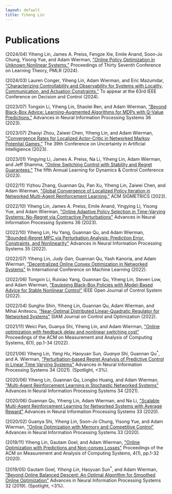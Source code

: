 ```yaml
---
layout: default
title: Yiheng Lin
---
```


# Publications

(2024/04) Yiheng Lin, James A. Preiss, Fengze Xie, Emile Anand, Soon-Jo Chung, Yisong Yue, and Adam Wierman, ["Online Policy Optimization in Unknown Nonlinear Systems."](https://arxiv.org/abs/2404.13009) Proceedings of Thirty Seventh Conference on Learning Theory, PMLR (2024).

(2024/03) Lauren Conger, Yiheng Lin, Adam Wierman, and Eric Mazumdar, ["Characterizing Controllability and Observability for Systems with Locality, Communication, and Actuation Constraints."](https://arxiv.org/abs/2403.18956) To appear at the 63rd IEEE Conference on Decision and Control (2024).

(2023/07) Tongxin Li, Yiheng Lin, Shaolei Ren, and Adam Wierman, ["Beyond Black-Box Advice: Learning-Augmented Algorithms for MDPs with Q-Value Predictions."](https://arxiv.org/abs/2307.10524) Advances in Neural Information Processing Systems 36 (2023).

(2023/07) Zhaoyi Zhou, Zaiwei Chen, Yiheng Lin, and Adam Wierman, ["Convergence Rates for Localized Actor-Critic in Networked Markov Potential Games."](https://arxiv.org/abs/2303.04865) The 39th Conference on Uncertainty in Artificial Intelligience (2023).

(2023/01) Yingying Li, James A. Preiss, Na Li, Yiheng Lin, Adam Wierman, and Jeff Shamma, ["Online Switching Control with Stability and Regret Guarantees."](https://arxiv.org/abs/2301.08445) The fifth Annual Learning for Dynamics \& Control Conference (2023).

(2022/11) Yizhou Zhang, Guannan Qu, Pan Xu, Yiheng Lin, Zaiwei Chen, and Adam Wierman, ["Global Convergence of Localized Policy Iteration in Networked Multi-Agent Reinforcement Learning."](https://arxiv.org/abs/2211.17116) ACM SIGMETRICS (2023).

(2022/10) Yiheng Lin, James A. Preiss, Emile Anand, Yingying Li, Yisong Yue, and Adam Wierman, ["Online Adaptive Policy Selection in Time-Varying Systems: No-Regret via Contractive Perturbations"](https://arxiv.org/abs/2210.12320) Advances in Neural Information Processing Systems 36 (2023).

(2022/10) Yiheng Lin, Hu Yang, Guannan Qu, and Adam Wierman, ["Bounded-Regret MPC via Perturbation Analysis: Prediction Error, Constraints, and Nonlinearity"](https://arxiv.org/abs/2210.12312) Advances in Neural Information Processing Systems 35 (2022).

(2022/07) Yiheng Lin<sup>*</sup>, Judy Gan<sup>*</sup>, Guannan Qu, Yash Kanoria, and Adam Wierman, ["Decentralized Online Convex Optimization in Networked Systems"](https://arxiv.org/abs/2207.05950) In International Conference on Machine Learning (2022).

(2022/06) Tongxin Li, Ruixiao Yang, Guannan Qu, Yiheng Lin, Steven Low, and Adam Wierman, ["Equipping Black-Box Policies with Model-Based Advice for Stable Nonlinear Control"](https://arxiv.org/abs/2206.01341) IEEE Open Journal of Control System (2022).

(2022/04) Sungho Shin, Yiheng Lin, Guannan Qu, Adam Wierman, and Mihai Anitescu, ["Near-Optimal Distributed Linear-Quadratic Regulator for Networked Systems"](https://arxiv.org/abs/2204.05551) SIAM Journal on Control and Optimization (2022).

(2021/11) Weici Pan, Guanya Shi, Yiheng Lin, and Adam Wierman, ["Online optimization with feedback delay and nonlinear switching cost"](https://arxiv.org/abs/2111.00095) Proceedings of the ACM on Measurement and Analysis of Computing Systems, 6(1), pp.1-34 (2022).

(2021/06) Yiheng Lin<sup>*</sup>, Yang Hu<sup>*</sup>, Haoyuan Sun<sup>*</sup>, Guanya Shi<sup>*</sup>, Guannan Qu<sup>*</sup>, and A. Wierman, ["Perturbation-based Regret Analysis of Predictive Control in Linear Time Varying Systems"](https://arxiv.org/abs/2106.10497) Advances in Neural Information Processing Systems 34 (2021). (Spotlight, <3%).

(2020/06) Yiheng Lin, Guannan Qu, Longbo Huang, and Adam Wierman, ["Multi-Agent Reinforcement Learning in Stochastic Networked Systems"](https://arxiv.org/abs/2006.06555) Advances in Neural Information Processing Systems 34 (2021).

(2020/06) Guannan Qu, Yiheng Lin, Adam Wierman, and Na Li, ["Scalable Multi-Agent Reinforcement Learning for Networked Systems with Average Reward"](https://arxiv.org/abs/2006.06626) Advances in Neural Information Processing Systems 33 (2020).

(2020/02) Guanya Shi<sup>*</sup>, Yiheng Lin<sup>*</sup>, Soon-Jo Chung, Yisong Yue, and Adam Wierman, ["Online Optimization with Memory and Competitive Control"](https://arxiv.org/abs/2002.05318) Advances in Neural Information Processing Systems 33 (2020).

(2019/11) Yiheng Lin, Gautam Goel, and Adam Wierman, ["Online Optimization with Predictions and Non-convex Losses"](https://arxiv.org/abs/1911.03827) Proceedings of the ACM on Measurement and Analysis of Computing Systems, 4(1), pp.1-32 (2020).

(2019/05) Gautam Goel<sup>*</sup>, Yiheng Lin<sup>*</sup>, Haoyuan Sun<sup>*</sup>, and Adam Wierman, ["Beyond Online Balanced Descent: An Optimal Algorithm for Smoothed Online Optimization"](https://arxiv.org/abs/1905.12776) Advances in Neural Information Processing Systems 32 (2019). (Spotlight, <3%).

